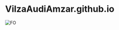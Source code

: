 # VilzaAudiAmzar.github.io
![FO](https://user-images.githubusercontent.com/93781491/149515040-24c4d8d6-f7cb-43d0-9c2a-d5fffa2e664b.jpg)
